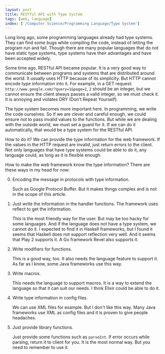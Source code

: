 ```yaml
---
layout: post
title: RESTful API with Type System
tags: [web, language]
index: ['/Computer Science/Programming Language/Type System']
---
```


Long long ago, some programming languages already had type systems. They can find some bugs while compiling the code, instead of letting the program run and fail. Though there are many popular languages that do not have static type systems, type systems have their advantages and have been accepted widely.

Some time ago, RESTful API became popular. It is a very good way to communicate between programs and systems that are distributed around the world. It usually uses HTTP because of its simplicity. But HTTP cannot encode type information into it. For example, in a GET request: `http://www.google.com/?query=1&page=2`, `2` should be an integer, but we cannot ensure the client always passes a valid integer, so we must check it. It is annoying and violates DRY (Don't Repeat Yourself).

The type system becomes more important here. In programming, we write the code ourselves. So if we are clever and careful enough, we could ensure not to pass invalid values to the functions. But while we are dealing with the outside world, we must set a guard for it. If we can do it automatically, that would be a type system for the RESTful API.

How to do it? We can provide the type information for the web framework. If the values in the HTTP request are invalid, just return errors to the client. Not only languages that have type systems could be able to do it, any language could, as long as it is flexible enough.

How to make the web framework know the type information? There are these ways in my head for now:

0. Encoding the message in protocols with type information.

	Such as Google Protocol Buffer. But it makes things complex and is not in the scope of this article.

1. Just write the information in the handler functions. The framework uses reflect to get the information.

	This is the most friendly way for the user. But may be too hacky for some languages. And if the language does not have a type system, we cannot do it. I expected to find it in Haskell frameworks, but I found it seems that Haskell does not support reflection very well. And it seems that Play 2 supports it. A Go framework Revel also supports it.

2. Write modifiers for functions.

	This is a good way, too. It also needs the language feature to support it. As far as I know, some Java frameworks use this way.

3. Write macros.

	This needs the language to support macros. It is a way to extend the language so that it can suit our needs. I think Elixir could be able to do it.

4. Write type information in config files.

	We can use XML files for example. But I don't like this way. Many Java frameworks use XML as config files and it is proven to give people headaches.

5. Just provide library functions.

	Just provide some functions such as `parseInt`. If error occurs while parsing, return it to client for you. It is the most normal way. But you need to remember to use it.
